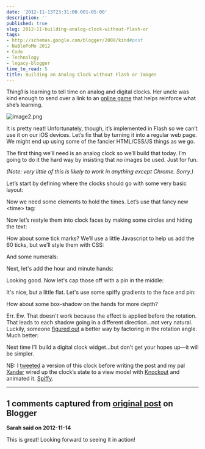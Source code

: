 ```yaml
---
date: '2012-11-13T23:31:00.001-05:00'
description: ''
published: true
slug: 2012-11-building-analog-clock-without-flash-or
tags:
- http://schemas.google.com/blogger/2008/kind#post
- NaBloPoMo 2012
- Code
- Technology
- legacy-blogger
time_to_read: 5
title: Building an Analog Clock without Flash or Images
---
```



Thing1 is learning to tell time on analog and digital clocks. Her uncle was kind enough to send over a link to an [online game](http://www.oswego.org/ocsd-web/games/StopTheClock/sthec1.html) that helps reinforce what she’s learning. 

![image2.png](image2.png)

It is pretty neat! Unfortunately, though, it’s implemented in Flash so we can’t use it on our iOS devices. Let’s fix that by turning it into a regular web page. We might end up using some of the fancier HTML/CSS/JS things as we go.

The first thing we’ll need is an analog clock so we’ll build that today. I’m going to do it the hard way by insisting that no images be used. Just for fun.

*(Note: very little of this is likely to work in anything except Chrome. Sorry.)*

Let’s start by defining where the clocks should go with some very basic layout:



Now we need some elements to hold the times. Let’s use that fancy new &lt;time&gt; tag:



Now let’s restyle them into clock faces by making some circles and hiding the text:



How about some tick marks? We’ll use a little Javascript to help us add the 60 ticks, but we’ll style them with CSS:



And some numerals:



Next, let's add the hour and minute hands:



Looking good. Now let's cap those off with a pin in the middle:



It's nice, but a little flat. Let's use some spiffy gradients to the face and pin:



How about some box-shadow on the hands for more depth?



Err. Ew. That doesn't work because the effect is applied before the rotation. That leads to each shadow going in a different direction...not very natural. Luckily, someone [figured out](http://stackoverflow.com/a/8833172/29) a better way by factoring in the rotation angle. Much better:



Next time I’ll build a digital clock widget…but don’t get your hopes up—it will be simpler.

NB: I [tweeted](https://twitter.com/mharen/status/268426088076697600) a version of this clock before writing the post and my pal [Xander](http://xdumaine.com/) wired up the clock’s state to a view model with [Knockout](http://knockoutjs.com/) and animated it. [Spiffy](http://jsfiddle.net/frCyn/4/).

---

## 1 comments captured from [original post](https://blog.wassupy.com/2012/11/building-analog-clock-without-flash-or.html) on Blogger

**Sarah said on 2012-11-14**

This is great!  Looking forward to seeing it in action!

